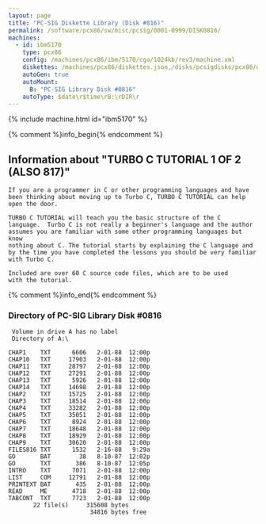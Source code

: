 ```yaml
---
layout: page
title: "PC-SIG Diskette Library (Disk #816)"
permalink: /software/pcx86/sw/misc/pcsig/0001-0999/DISK0816/
machines:
  - id: ibm5170
    type: pcx86
    config: /machines/pcx86/ibm/5170/cga/1024kb/rev3/machine.xml
    diskettes: /machines/pcx86/diskettes.json,/disks/pcsigdisks/pcx86/diskettes.json
    autoGen: true
    autoMount:
      B: "PC-SIG Library Disk #0816"
    autoType: $date\r$time\rB:\rDIR\r
---
```


{% include machine.html id="ibm5170" %}

{% comment %}info_begin{% endcomment %}

## Information about "TURBO C TUTORIAL 1 OF 2 (ALSO 817)"

    If you are a programmer in C or other programming languages and have
    been thinking about moving up to Turbo C, TURBO C TUTORIAL can help
    open the door.
    
    TURBO C TUTORIAL will teach you the basic structure of the C
    language.  Turbo C is not really a beginner's language and the author
    assumes you are familiar with some other programming languages but know
    nothing about C. The tutorial starts by explaining the C language and
    by the time you have completed the lessons you should be very familiar
    with Turbo C.
    
    Included are over 60 C source code files, which are to be used
    with the tutorial.
{% comment %}info_end{% endcomment %}


### Directory of PC-SIG Library Disk #0816

     Volume in drive A has no label
     Directory of A:\

    CHAP1    TXT      6606   2-01-88  12:00p
    CHAP10   TXT     17903   2-01-88  12:00p
    CHAP11   TXT     28797   2-01-88  12:00p
    CHAP12   TXT     27291   2-01-88  12:00p
    CHAP13   TXT      5926   2-01-88  12:00p
    CHAP14   TXT     14698   2-01-88  12:00p
    CHAP2    TXT     15725   2-01-88  12:00p
    CHAP3    TXT     18514   2-01-88  12:00p
    CHAP4    TXT     33282   2-01-88  12:00p
    CHAP5    TXT     35051   2-01-88  12:00p
    CHAP6    TXT      8924   2-01-88  12:00p
    CHAP7    TXT     18648   2-01-88  12:00p
    CHAP8    TXT     18929   2-01-88  12:00p
    CHAP9    TXT     30620   2-01-88  12:00p
    FILES816 TXT      1532   2-16-88   9:29a
    GO       BAT        38   8-10-87  12:02p
    GO       TXT       386   8-10-87  12:05p
    INTRO    TXT      7071   2-01-88  12:00p
    LIST     COM     12791   2-01-88  12:00p
    PRINTEXT BAT       435   2-01-88  12:00p
    READ     ME       4718   2-01-88  12:00p
    TABCONT  TXT      7723   2-01-88  12:00p
           22 file(s)     315608 bytes
                           34816 bytes free
